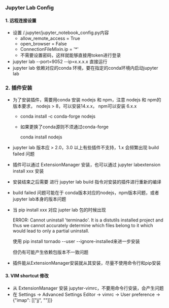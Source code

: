 ### Jupyter Lab Config

#### 1. 远程连接设置

* 设置 /.jupyter/jupyter_notebook_config.py内容
  * allow_remote_access = True
  * open_browser = False
  * ConnectionFileMixin.ip = '*'
  * 不需要设置密码，这样就能够直接用token进行登录
* jupyter lab --port=9052 --ip=x.x.x.x 直接运行
* jupyter lab 依赖对应的conda 环境，要在指定的conda环境内启动jupyter lab

### 2. 插件安装

* 为了安装插件，需要用conda 安装 nodejs  和 npm，注意 nodejs 和 npm的版本要求， nodejs > 8，可以安装14.x.x， npm可以安装 6.x.x

  * conda install -c conda-forge nodejs

  * 如果更换了conda源则不须通过conda-forge

    conda install nodejs

* jupyter lab 版本应 > 2.0，3.0 以上有些插件不支持，1.x 会频繁出现 build failed 问题

* 插件可以通过 ExtensionManager 安装，也可以通过 jupyter labextension install xxx 安装

* 安装结束之后需要 进行 jupyter lab build 指令对安装的插件进行重新的编译

* build failed 问题可能在于 conda版本对应的nodejs，npm版本问题，或者jupyter lab本身的版本问题

* 当 pip install xxx 对应 jupter lab 包的时候出现

  ERROR: Cannot uninstall 'terminado'. It is a distutils installed project and thus we cannot accurately determine which files belong to it which would lead to only a partial uninstall.

  使用 pip install tornado --user --ignore-installed来进一步安装

  但仍有可能产生依赖包版本不一致问题

* 插件能从ExtensionManager安装就从其安装，尽量不使用命令行和pip安装

#### 3. VIM shortcut 修改

* 从 ExtensionManager 安装 jupyter-vimrc，不要用命令行安装，会产生问题
* 在 Settings -> Advanced Settings Editor -> vimrc -> User preference -> {"imap": [["jj", "<Esc>"]]}

